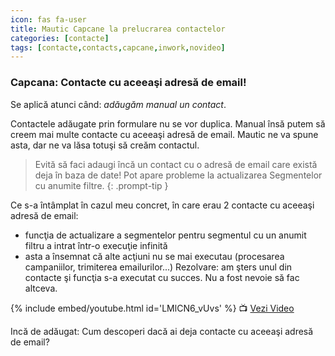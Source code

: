 ```yaml
---
icon: fas fa-user
title: Mautic Capcane la prelucrarea contactelor
categories: [contacte]
tags: [contacte,contacts,capcane,inwork,novideo]
---
```


### <i class='fas fa-user'></i> Capcana: Contacte cu aceeaşi adresă de email!

Se aplică atunci când: *adăugăm manual un contact*.

Contactele adăugate prin formulare nu se vor duplica. Manual însă putem să creem mai multe contacte cu aceeaşi adresă de email. Mautic ne va spune asta, dar ne va lăsa totuşi să creăm contactul.

> Evită să faci adaugi încă un contact cu o adresă de email care există deja în baza de date! Pot apare probleme la actualizarea Segmentelor cu anumite filtre.
{: .prompt-tip }

Ce s-a întâmplat în cazul meu concret, în care erau 2 contacte cu aceeaşi adresă de email:
* funcţia de actualizare a segmentelor pentru segmentul cu un anumit filtru a intrat într-o execuţie infinită
* asta a însemnat că alte acţiuni nu se mai executau (procesarea campaniilor, trimiterea emailurilor...)
Rezolvare: am şters unul din contacte şi funcţia s-a executat cu succes. Nu a fost nevoie să fac altceva.

[//]: # (Comming soon video)

{% include embed/youtube.html id='LMlCN6_vUvs' %}
📺 [Vezi Video](https://www.youtube.com/watch?v=LMlCN6_vUvs)

Incă de adăugat: Cum descoperi dacă ai deja contacte cu aceeaşi adresă de email?


